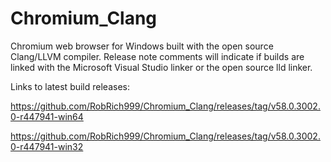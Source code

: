 # Chromium_Clang

Chromium web browser for Windows built with the open source Clang/LLVM compiler. Release note comments will indicate if builds are linked with the Microsoft Visual Studio linker or the open source lld linker.

Links to latest build releases:

https://github.com/RobRich999/Chromium_Clang/releases/tag/v58.0.3002.0-r447941-win64

https://github.com/RobRich999/Chromium_Clang/releases/tag/v58.0.3002.0-r447941-win32
